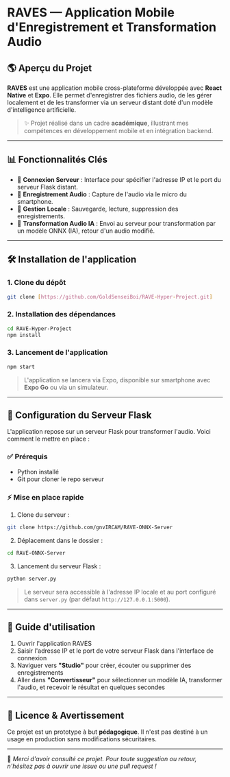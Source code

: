 # RAVES — Application Mobile d'Enregistrement et Transformation Audio

## 🌎 Aperçu du Projet

**RAVES** est une application mobile cross-plateforme développée avec **React Native** et **Expo**. Elle permet d'enregistrer des fichiers audio, de les gérer localement et de les transformer via un serveur distant doté d'un modèle d'intelligence artificielle.

> ✨ Projet réalisé dans un cadre **académique**, illustrant mes compétences en développement mobile et en intégration backend.

---



## 📊 Fonctionnalités Clés

* 🔗 **Connexion Serveur** : Interface pour spécifier l'adresse IP et le port du serveur Flask distant.
* 🎤 **Enregistrement Audio** : Capture de l'audio via le micro du smartphone.
* 📂 **Gestion Locale** : Sauvegarde, lecture, suppression des enregistrements.
* 🔄 **Transformation Audio IA** : Envoi au serveur pour transformation par un modèle ONNX (IA), retour d'un audio modifié.

---

## 🛠️ Installation de l'application

### 1. Clone du dépôt

```bash
git clone [https://github.com/GoldSenseiBoi/RAVE-Hyper-Project.git]
```

### 2. Installation des dépendances

```bash
cd RAVE-Hyper-Project
npm install
```

### 3. Lancement de l'application

```bash
npm start
```

> L'application se lancera via Expo, disponible sur smartphone avec **Expo Go** ou via un simulateur.

---

## 🔧 Configuration du Serveur Flask

L'application repose sur un serveur Flask pour transformer l'audio. Voici comment le mettre en place :

### ✅ Prérequis

* Python installé
* Git pour cloner le repo serveur

### ⚡ Mise en place rapide

1. Clone du serveur :

```bash
git clone https://github.com/gnvIRCAM/RAVE-ONNX-Server
```

2. Déplacement dans le dossier :

```bash
cd RAVE-ONNX-Server
```

3. Lancement du serveur Flask :

```bash
python server.py
```

> Le serveur sera accessible à l'adresse IP locale et au port configuré dans `server.py` (par défaut `http://127.0.0.1:5000`).

---

## 🔹 Guide d'utilisation

1. Ouvrir l'application RAVES
2. Saisir l'adresse IP et le port de votre serveur Flask dans l'interface de connexion
3. Naviguer vers **"Studio"** pour créer, écouter ou supprimer des enregistrements
4. Aller dans **"Convertisseur"** pour sélectionner un modèle IA, transformer l'audio, et recevoir le résultat en quelques secondes

---

## 📄 Licence & Avertissement

Ce projet est un prototype à but **pédagogique**. Il n'est pas destiné à un usage en production sans modifications sécuritaires.

---

🌟 *Merci d'avoir consulté ce projet. Pour toute suggestion ou retour, n'hésitez pas à ouvrir une issue ou une pull request !*
